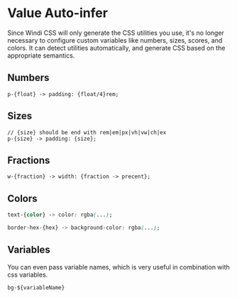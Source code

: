 # Value Auto-infer

Since Windi CSS will only generate the CSS utilities you use, it's no longer necessary to configure custom variables like numbers, sizes, scores, and colors. It can detect utilities automatically, and generate CSS based on the appropriate semantics.

## Numbers

```less
p-{float} -> padding: {float/4}rem;
```

<InlinePlayground :input="'p-2.5\np-3.2'" :showCSS="true" :showPreview="false"/>

## Sizes

```less
// {size} should be end with rem|em|px|vh|vw|ch|ex
p-{size} -> padding: {size};
```

<InlinePlayground :input="'p-3px\np-4rem'" :showCSS="true" :showPreview="false"/>


## Fractions

```less
w-{fraction} -> width: {fraction -> precent};
```

<InlinePlayground :input="'w-9/12'" :showCSS="true" :showPreview="false"/>


## Colors

```css
text-{color} -> color: rgba(...);

border-hex-{hex} -> background-color: rgba(...);
```

<InlinePlayground 
  :input="'text-cyan-400\nborder-hex-6dd1c7'" 
  :showCSS="true" 
  :showPreview="false"
  fixed="border border-2 px-4 py-2 rounded"
/>

## Variables

You can even pass variable names, which is very useful in combination with css variables.

```css
bg-${variableName}
```

<InlinePlayground 
  :input="'bg-$test-variable'" 
  :showCSS="true" 
  :showPreview="false"
/>
